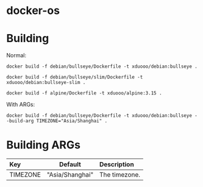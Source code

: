 # docker-os

# Building

Normal:

```
docker build -f debian/bullseye/Dockerfile -t xduooo/debian:bullseye .
```

```
docker build -f debian/bullseye/slim/Dockerfile -t xduooo/debian:bullseye-slim .
```

```
docker build -f alpine/Dockerfile -t xduooo/alpine:3.15 .
```

With ARGs:

```
docker build -f debian/bullseye/Dockerfile -t xduooo/debian:bullseye --build-arg TIMEZONE="Asia/Shanghai" .
```

# Building ARGs

| Key      |     Default     | Description   |
| :------- | :-------------: | :------------ |
| TIMEZONE | "Asia/Shanghai" | The timezone. |
